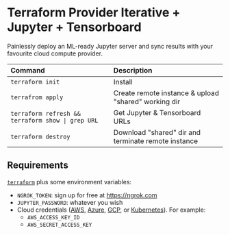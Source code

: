 # Terraform Provider Iterative + Jupyter + Tensorboard

Painlessly deploy an ML-ready Jupyter server and sync results with your favourite cloud compute provider.

Command             |Description
:-------------------|:----------
`terraform init`    | Install
`terrafrom apply`   | Create remote instance & upload "shared" working dir
`terraform refresh && terraform show \| grep URL` |  Get Jupyter & Tensorboard URLs
`terraform destroy` | Download "shared" dir and terminate remote instance

## Requirements

[`terraform`](https://www.terraform.io/downloads.html) plus some environment variables:

- `NGROK_TOKEN`: sign up for free at https://ngrok.com
- `JUPYTER_PASSWORD`: whatever you wish
- Cloud credentials ([AWS], [Azure], [GCP], or [Kubernetes]). For example:
  + `AWS_ACCESS_KEY_ID`
  + `AWS_SECRET_ACCESS_KEY`

[AWS]: https://registry.terraform.io/providers/iterative/iterative/latest/docs#amazon-web-services
[Azure]: https://registry.terraform.io/providers/iterative/iterative/latest/docs#microsoft-azure
[GCP]: https://registry.terraform.io/providers/iterative/iterative/latest/docs#google-cloud-platform
[Kubernetes]: https://registry.terraform.io/providers/iterative/iterative/latest/docs#kubernetes
